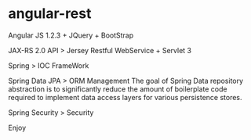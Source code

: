 angular-rest
============

Angular JS 1.2.3 + JQuery + BootStrap

JAX-RS 2.0 API > Jersey Restful WebService + Servlet 3

Spring > IOC FrameWork

Spring Data JPA > ORM Management
The goal of Spring Data repository abstraction is to significantly reduce the amount of boilerplate
code required to implement data access layers for various persistence stores.

Spring Security > Security


Enjoy
